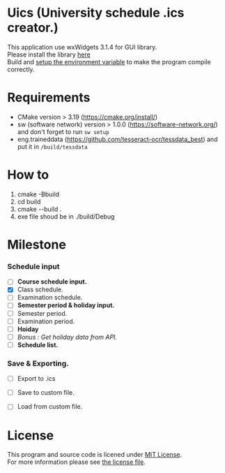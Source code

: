 # **Uics** (University schedule .ics creator.)

This application use wxWidgets 3.1.4 for GUI library.  
Please install the library [here](https://www.wxwidgets.org/downloads/)  
Build and [setup the environment variable](https://wiki.wxwidgets.org/Adding_an_Environment_Variable_under_Windows) to make the program compile  correctly.

# Requirements
- CMake version > 3.19 (https://cmake.org/install/)
- sw (software network) version > 1.0.0 (https://software-network.org/) and don't forget to run ```sw setup```
- eng.traineddata (https://github.com/tesseract-ocr/tessdata_best) and put it in ```/build/tessdata```

# How to
1. cmake -Bbuild
2. cd build
3. cmake --build .
4. exe file shoud be in ./build/Debug

# Milestone

### Schedule input

- [ ] **Course schedule input.**
- [x] Class schedule.
- [ ] Examination schedule.
- [ ] **Semester period & holiday input.**
- [ ] Semester period.
- [ ] Examination period.
- [ ] **Hoiday**
- [ ] *Bonus : Get holiday data from API.*
- [ ] **Schedule list.**

### Save & Exporting.

- [ ] Export to .ics
- [ ] Save to custom file.
- [ ] Load from custom file.


# License

This program and source code is licened under [MIT License](https://opensource.org/licenses/MIT).  
For more information please see [the license file](LICENSE).
